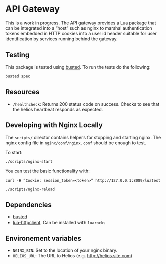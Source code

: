 # API Gateway

This is a work in progress. The API gateway provides a Lua package that can be integrated
into a “host” such as nginx to marshal authentication tokens embedded in HTTP cookies into
a user id header suitable for user identification by services running behind the gateway.

## Testing

This package is tested using [busted](http://olivinelabs.com/busted/). To run the tests do
the following:

```
busted spec
```

## Resources

 * `/healthcheck`: Returns 200 status code on success. Checks to see that the
	 helios heartbeat responds as expected.

## Developing with Nginx Locally

The `scripts/` director contains helpers for stopping and starting nginx. The
nginx config file in `nginx/conf/nginx.conf` should be enough to test.

To start:

```
./scripts/nginx-start
```

You can test the basic functionality with:

```
curl -H “Cookie: session_token=<token>” http://127.0.0.1:8089/luatest
```

```
./scripts/nginx-reload
```

## Dependencies

 * [busted](http://olivinelabs.com/busted/)
 * [lua-httpclient](https://github.com/lusis/lua-httpclient). Can be installed with `luarocks`

## Environement variables

 * `NGINX_BIN`: Set to the location of your nginx binary.
 * `HELIOS_URL`: The URL to Helios (e.g. http://helios.site.com)
